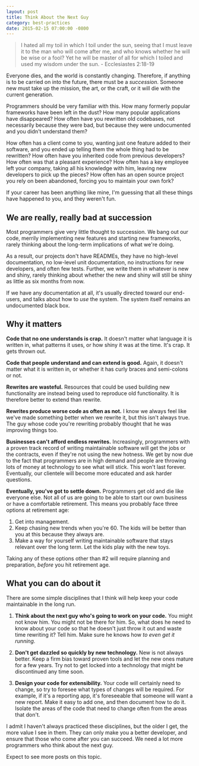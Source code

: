 ```yaml
---
layout: post
title: Think About the Next Guy
category: best-practices
date: 2015-02-15 07:00:00 -0800
---
```


> I hated all my toil in which I toil under the sun, seeing that I must leave it
> to the man who will come after me, and who knows whether he will be wise or a
> fool? Yet he will be master of all for which I toiled and used my wisdom under
> the sun. - Ecclesiastes 2:18-19

Everyone dies, and the world is constantly changing. Therefore, if anything is
to be carried on into the future, there must be a _succession_. Someone new must
take up the mission, the art, or the craft, or it will die with the current
generation.

<!-- more -->

Programmers should be very familiar with this. How many formerly popular
frameworks have been left in the dust? How many popular applications have
disappeared? How often have you rewritten old codebases, not necessarily because
they were bad, but because they were undocumented and you didn't understand 
them? 

How often has a client come to you, wanting just one feature added to their
software, and you ended up telling them the whole thing had to be rewritten? How
often have you inherited code from previous developers? How often was that a
pleasant experience? How often has a key employee left your company, taking all
his knowledge with him, leaving new developers to pick up the pieces? How often
has an open source project you rely on been abandoned, forcing you to maintain
your own fork?

If your career has been anything like mine, I'm guessing that all these things
have happened to you, and they weren't fun. 

## We are really, really bad at succession

Most programmers give very little thought to succession. We bang out our code,
merrily implementing new features and starting new frameworks, rarely thinking
about the long-term implications of what we're doing.

As a result, our projects don't have READMEs, they have no high-level 
documentation, no low-level unit documentation, no instructions for new 
developers, and often few tests. Further, we write them in whatever is new and 
shiny, rarely thinking about whether the new and shiny will still be shiny as
little as six months from now.

If we have any documentation at all, it's usually directed toward our end-users,
and talks about how to _use_ the system. The system itself remains an 
undocumented black box.

## Why it matters

**Code that no one understands is crap.** It doesn't matter what language it is
written in, what patterns it uses, or how shiny it was at the time. It's crap.
It gets thrown out.

**Code that people understand and can extend is good.** Again, it doesn't matter
what it is written in, or whether it has curly braces and semi-colons or not.

**Rewrites are wasteful.** Resources that could be used building new
functionality are instead being used to reproduce old functionality. It is
therefore better to extend than rewrite.

**Rewrites produce worse code as often as not.** I know we always feel like 
we've made something better when we rewrite it, but this isn't always true. 
The guy whose code you're rewriting probably thought that he was improving
things too.

**Businesses can't afford endless rewrites.** Increasingly, programmers with a 
proven track record of writing maintainable software will get the jobs or the 
contracts, even if they're not using the new hotness. We get by now due to the
fact that programmers are in high demand and people are throwing lots of money
at technology to see what will stick. This won't last forever. Eventually, our
clientele will become more educated and ask harder questions.

**Eventually, you've got to settle down.** Programmers get old and die like
everyone else. Not all of us are going to be able to start our own business or
have a comfortable retirement. This means you probably face three options at
retirement age:

1. Get into management.
2. Keep chasing new trends when you're 60. The kids will be better than you 
   at this because they always are.
3. Make a way for yourself writing maintainable software that stays relevant 
   over the long term. Let the kids play with the new toys.

Taking any of these options other than #2 will require planning and preparation,
_before_ you hit retirement age.

## What you can do about it

There are some simple disciplines that I think will help keep your code
maintainable in the long run.

1. **Think about the next guy who's going to work on your code.** You might 
not know him. You might not be there for him. So, what does he need to know 
about your code so that he doesn't just throw it out and waste time rewriting 
it? Tell him. Make sure he knows how _to even get it running._

2. **Don't get dazzled so quickly by new technology.** New is not always
better. Keep a firm bias toward proven tools and let the new ones mature for a
few years. Try not to get locked into a technology that might be discontinued 
any time soon.

3. **Design your code for extensibility.** Your code will certainly need to
change, so try to foresee what types of changes will be required. For example,
if it's a reporting app, it's foreseeable that someone will want a new report.
Make it easy to add one, and then document how to do it. Isolate the areas of
the code that need to change often from the areas that don't.

I admit I haven't always practiced these disciplines, but the older I get, the 
more value I see in them. They can only make you a better developer, and ensure 
that those who come after you can succeed. We need a lot more programmers who 
think about the next guy.

Expect to see more posts on this topic.
